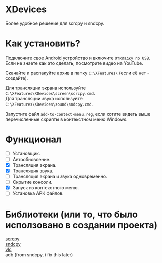 # XDevices
Более удобное решение для scrcpy и sndcpy.

# Как установить?
Подключите свое Android устройство и включите `Откладку по USB`.  
Если не знаете как это сделать, посмотрите видео на YouTube.  

Скачайте и распакуйте архив в папку `C:\XFeatures\` (если её нет - создайте). 

Для трансляции экрана используйте `C:\XFeatures\XDevices\screen\scrcpy.cmd`.  
Для трансляции звука используйте `C:\XFeatures\XDevices\sound\sndcpy.cmd`.  

Запустите файл `add-to-context-menu.reg`, если хотите видеть выше перечисленные скрипты в контекстном меню Windows.  

# Функционал
- [ ] Установщик.
- [ ] Автообновление.
- [x] Трансляция экрана.
- [x] Трансляция звука.
- [ ] Трансляция экрана и звука одновременно.
- [ ] Скрытие консоли.
- [x] Запуск из контекстного меню.
- [ ] Установка APK файлов.

# Библиотеки (или то, что было исползовано в создании проекта)
[scrcpy](https://github.com/Genymobile/scrcpy)  
[sndcpy](https://github.com/rom1v/sndcpy)  
[vlc](https://www.videolan.org/)  
adb (from sndcpy, i fix this later)  
